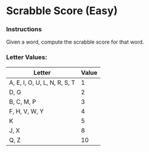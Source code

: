 # Scrabble Score (Easy)

### Instructions
Given a word, compute the scrabble score for that word.

### Letter Values:

| Letter  | Value |
| ------------- | ------------- |
| A, E, I, O, U, L, N, R, S, T  | 1 |
| D, G  | 2 |
| B, C, M, P  | 3 |
| F, H, V, W, Y  | 4 |
| K  | 5 |
| J, X  | 8 |
| Q, Z  | 10 |

